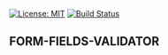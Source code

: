 [![License: MIT](https://img.shields.io/badge/License-MIT-yellow.svg)](https://opensource.org/licenses/MIT)
[![Build Status](https://travis-ci.org/BolajiOlajide/form-fields-validator.svg?branch=master)](https://travis-ci.org/BolajiOlajide/form-fields-validator)

## FORM-FIELDS-VALIDATOR

